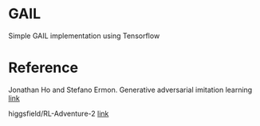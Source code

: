 # GAIL
Simple GAIL implementation using Tensorflow

# Reference
Jonathan Ho and Stefano Ermon. Generative adversarial imitation learning [link](https://arxiv.org/abs/1606.03476)

higgsfield/RL-Adventure-2 [link](https://github.com/higgsfield/RL-Adventure-2)
